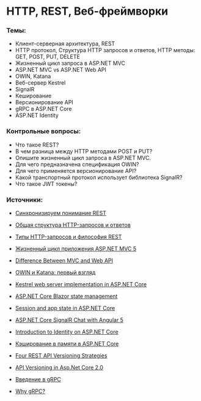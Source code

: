 # HTTP, REST, Веб-фреймворки

### Темы:

* Клиент-серверная архитектура, REST
* HTTP протокол, Структура HTTP запросов и ответов, HTTP методы: GET, POST, PUT, DELETE
* Жизненный цикл запроса в ASP.NET MVC
* ASP.NET MVC vs ASP.NET Web API
* OWIN, Katana
* Веб-сервер Kestrel
* SignalR
* Кеширование
* Версионирование API
* gRPC в ASP.NET Core
* ASP.NET Identity

### Контрольные вопросы:

* Что такое REST?
* В чем разница между HTTP методами POST и PUT?
* Опишите жизненный цикл запроса в ASP.NET MVC.
* Для чего предназначена спецификация OWIN?
* Для чего применяется версионирование API?
* Какой транспортный протокол использует библиотека SignalR?
* Что такое JWT токены?

### Источники:

* [Синхронизируем понимание REST](https://dou.ua/lenta/articles/rest-conception/)
* [Общая структура HTTP-запросов и ответов](https://webkyrs.info/post/obshchaia-struktura-http-zaprosov-i-otvetov)
* [Типы HTTP-запросов и философия REST](https://habr.com/ru/post/50147/)
* [Жизненный цикл приложения ASP.NET MVC 5](https://docs.microsoft.com/ru-ru/aspnet/mvc/overview/getting-started/lifecycle-of-an-aspnet-mvc-5-application)
* [Difference Between MVC and Web API](https://www.c-sharpcorner.com/UploadFile/2b481f/difference-between-mvc-and-web-api/)
* [OWIN и Katana: первый взгляд](https://habr.com/ru/post/202018/)
* [Kestrel web server implementation in ASP.NET Core](https://docs.microsoft.com/en-us/aspnet/core/fundamentals/servers/kestrel?view=aspnetcore-3.1)
* [ASP.NET Core Blazor state management](https://docs.microsoft.com/en-us/aspnet/core/blazor/state-management?view=aspnetcore-3.1)
* [Session and app state in ASP.NET Core](https://docs.microsoft.com/en-us/aspnet/core/fundamentals/app-state?view=aspnetcore-3.1)
* [ASP.NET Core SignalR Chat with Angular 5](https://codingblast.com/asp-net-core-signalr-chat-angular/)
* [Introduction to Identity on ASP.NET Core](https://docs.microsoft.com/en-us/aspnet/core/security/authentication/identity?view=aspnetcore-3.1&tabs=visual-studio)
* [Кэширование в памяти в ASP.NET Core](https://docs.microsoft.com/ru-ru/aspnet/core/performance/caching/memory?view=aspnetcore-3.1)
* [Four REST API Versioning Strategies](https://www.xmatters.com/integrations-blog/blog-four-rest-api-versioning-strategies/)
* [API Versioning in Asp.Net Core 2.0](https://koukia.ca/api-versioning-in-asp-net-core-2-0-1b55970aa29d)
* [Введение в gRPC](https://blog.maddevs.io/introduction-to-grpc-6de0d9c0fe61)
* [Why gRPC?](https://grpc.io/)

  |  |
  | :--- |

